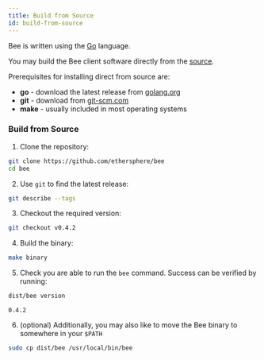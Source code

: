 ```yaml
---
title: Build from Source
id: build-from-source
---
```


Bee is written using the [Go](https://golang.org) language. 

You may build the Bee client software directly from the [source](https://github.com/ethersphere/bee).

Prerequisites for installing direct from source are:

- **go** - download the latest release from [golang.org](https://golang.org/dl)
- **git** - download from [git-scm.com](https://git-scm.com/)
- **make** - usually included in most operating systems

### Build from Source

1) Clone the repository:

```sh
git clone https://github.com/ethersphere/bee
cd bee
```

2) Use `git` to find the latest release:

```sh
git describe --tags
```

3) Checkout the required version:

```sh
git checkout v0.4.2
```

4) Build the binary:

```sh
make binary
```

5) Check you are able to run the `bee` command. Success can be verified by running:

```sh
dist/bee version
```

```
0.4.2
```

6) (optional) Additionally, you may also like to move the Bee binary to somewhere in your `$PATH`

```sh
sudo cp dist/bee /usr/local/bin/bee
```
